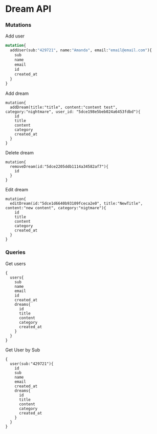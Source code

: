 # Dream API

### Mutations

Add user
```graphql
mutation{
  addUser(sub:"429721", name:"Amanda", email:"email@email.com"){
    sub
    name
    email
    id
    created_at
  }
}

```

Add dream
```
mutation{
  addDream(title:"title", content:"content test", category:"nightmare", user_id: "5dce198e5beb024a6453fdbd"){
    id
    title
    content
    category
    created_at
  }
}
```

Delete dream 
```
mutation{
  removeDream(id:"5dce2205ddb1114a34582af7"){
    id
  }
}
```

Edit dream
```
mutation{
  editDream(id:"5dce1d6640b93109fceca2e0", title:"NewTitle", content:"new content", category:"nigtmare"){
    id
    title
    content
    category
    created_at
  }
}
```

### Queries

Get users
```
{
  users{
    sub
    name
    email
    id
    created_at
    dreams{
      id
      title
      content
      category
      created_at
    }
  }
}
```

Get User by Sub
```
{
  user(sub:"429721"){
    id
    sub
    name
    email
    created_at
    dreams{
      id
      title
      content
      category
      created_at
    }
  }
}
```


